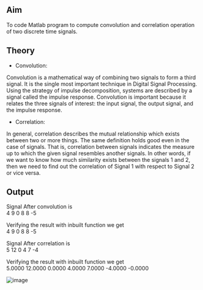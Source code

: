 ## Aim
To code Matlab program to compute convolution and correlation operation of two discrete 
time signals.

## Theory

- Convolution: 

Convolution is a mathematical way of combining two signals to form a third signal. It is the 
single most important technique in Digital Signal Processing. Using the strategy of impulse 
decomposition, systems are described by a signal called the impulse response. Convolution is 
important because it relates the three signals of interest: the input signal, the output signal, and 
the impulse response.

- Correlation:

In general, correlation describes the mutual relationship which exists between two or more 
things. The same definition holds good even in the case of signals. That is, correlation 
between signals indicates the measure up to which the given signal resembles another signals.
In other words, if we want to know how much similarity exists between the signals 1 and 2, 
then we need to find out the correlation of Signal 1 with respect to Signal 2 or vice versa.

## Output

Signal After convolution is  
     4     9     0     8     8    -5  

Verifying the result with inbuilt function we get  
     4     9     0     8     8    -5  

Signal After correlation is  
     5    12     0     4     7    -4  

Verifying the result with inbuilt function we get  
    5.0000   12.0000    0.0000    4.0000    7.0000   -4.0000   -0.0000  

![image](https://user-images.githubusercontent.com/43489758/113975242-d56c7480-985c-11eb-99fe-a1d62d55b5df.png)
